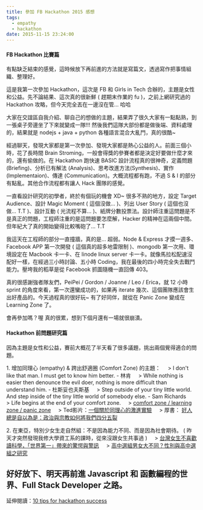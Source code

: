 ```yaml
---
title: 參加 FB Hackathon 2015 感想
tags:
  - empathy
  - hackathon
date: 2015-11-15 23:24:00
---
```


#### FB Hackathon 比賽篇
有點缺乏結束的感覺，這時候放下再前進的方法就是寫篇文，透過寫作把事情組織、整理好。

這是我第一次參加 Hackathon，這次是 FB 和 Girls in Tech 合辦的，主題是女性和公益。先不論結果、這次真的很新鮮 ( 趕期末作業的 fu )，之前上網研究過的 Hackathon 攻略，但今天完全丟在一邊沒在管... 哈哈

大家在交誼區自我介紹、聊自己的想做的主題，結果弄了很久大家有一點點熟，到一張桌子旁邊坐了下來就變成一隊!!! 然後我們這隊大部份都是做後端、資料處理的，結果就是 nodejs + java + python 各種語言混合大亂鬥，真的很酷~

經過聊天，發現大家都是第一次參加、發現大家都是熱心公益的人。前面三個小時，花了長時間 Brain Stroming，一般會得獎的參賽者都是決定好要做什麼才來的，還有偷做的。在 Hackathon 跑快速 BASIC 設計流程真的很神奇，定義問題 (Briefing)、分析已有解法 (Analysis)、思考改進方法(Synthesis)、實作 (Implementaion)、傳達 (Communication)。大概流程都有跑，不過 S &amp; I 的部分有點亂。其他合作流程都有讓人 Hack 團隊的感覺。

一直看設計研究的初學者，終於有個玩的機會 XD~ 很多不熟的地方，設定 Target Audience、設計 Magic Moment ( 這個沒做... )、列出 User Story ( 這個也沒做... T.T )、設計互動 ( 光流程不算... )、紙牌分數投票法。設計師注重這問題是不是真正的問題，工程師注重的是這問題要怎麼解，Hacker 的精神在這兩個中間。但年紀大了真的開始變得比較嘴砲了... T.T

我這天在工程師的部分一直撞牆，真的是... 超弱。Node &amp; Express 才摸一週多、Facebook APP 第一次開發 ( 這個真的超多地雷限制 )、mongodb 第一次用、環境設定在 Macbook 卡一卡、在 linode linux server 卡一卡。就像馬拉松配速沒配好一樣，在經過三小時討論、五小時 Coding，我在最後的四小時完全失去戰鬥能力。壓垮我的稻草是從 Facebook 抓圖隨機一直回傳 403。

真的很感謝強者隊友們，PeiPei / Gordon / Joanne / Leo / Erica，就 12 小時 sprint 的角度來看，第一次還蠻成功的，如果再 iterate 幾次、這個團隊應該會生出好產品的。今天過程真的很好玩~ 有了好同伴，就從在 Panic Zone 變成在 Learning Zone 了。

會再參加嗎？喔 真的很累，想到下個月還有一場就很崩潰。

#### **Hackathon 前問題研究篇**
因為主題是女性和公益，賽前大概花了半天看了很多議題，挑出兩個覺得適合的問題。

1\. 增加同理心 (empathy) &amp; 跨出舒適圈 (Comfort Zone) 的主題：
&nbsp; &nbsp; &gt; I don't like that man. I must get to know him better. - 林肯
&nbsp; &nbsp; &gt; While nothing is easier then denounce the evil doer, nothing is more difficult than understand him. - 杜斯妥也夫斯基
&nbsp; &nbsp; &gt; Step outside of your tiny little world. And step inside of the tiny little world of somebody else. - Sam Richards
&nbsp; &nbsp; &gt; Life begins at the end of your comfort zone.
&nbsp; &nbsp; &gt;&nbsp;[comfort zone / learning zone / panic zone](http://blog.crew.co/getting-out-of-your-comfort-zone-why-its-hard-and-why-you-should/)
&nbsp; &nbsp; &gt; Ted影片：[一個關於同理心的激進實驗](https://www.youtube.com/watch?v=kUEGHdQO7WA)
&nbsp; &nbsp; &gt; 厚書：&nbsp;[好人總是自以為是：政治與宗教如何將我們四分五裂](http://www.amazon.com/The-Righteous-Mind-Politics-Religion/dp/0307455777)

2\. 在東亞，特別少女生走自然組：不是因為能力不同、而是因為社會期待。 ( 昨天才突然發現我修大學資工系的課時，從來沒跟女生共事過 )
&nbsp; &nbsp; &gt;&nbsp;[台灣女生不喜歡讀科學，「世界第一」帶來的驚愕與警訊](https://www.youtube.com/watch?v=kUEGHdQO7WA)
&nbsp; &nbsp; &gt;&nbsp;[高中選組男女大不同？性別與高中選組之研究](http://t195-240.dialup.seed.net.tw/99annuals/flying62_2.html)

好好放下、明天再前進 Javascript 和 函數編程的世界、Full Stack Developer 之路。
---
延伸閱讀：[10 tips for hackathon success](http://www.appsembler.com/blog/10-tips-for-hackathon-success/)